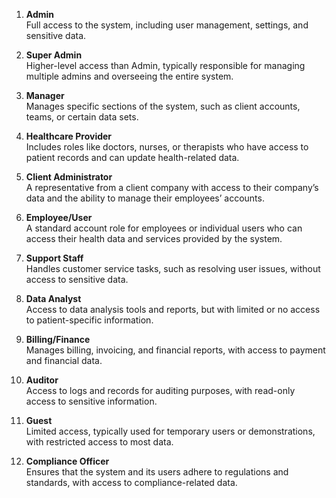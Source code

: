 1. **Admin**  
   Full access to the system, including user management, settings, and sensitive data.

2. **Super Admin**  
   Higher-level access than Admin, typically responsible for managing multiple admins and overseeing the entire system.

3. **Manager**  
   Manages specific sections of the system, such as client accounts, teams, or certain data sets.

4. **Healthcare Provider**  
   Includes roles like doctors, nurses, or therapists who have access to patient records and can update health-related data.

5. **Client Administrator**  
   A representative from a client company with access to their company’s data and the ability to manage their employees’ accounts.

6. **Employee/User**  
   A standard account role for employees or individual users who can access their health data and services provided by the system.

7. **Support Staff**  
   Handles customer service tasks, such as resolving user issues, without access to sensitive data.

8. **Data Analyst**  
   Access to data analysis tools and reports, but with limited or no access to patient-specific information.

9. **Billing/Finance**  
   Manages billing, invoicing, and financial reports, with access to payment and financial data.

10. **Auditor**  
    Access to logs and records for auditing purposes, with read-only access to sensitive information.

11. **Guest**  
    Limited access, typically used for temporary users or demonstrations, with restricted access to most data.

12. **Compliance Officer**  
    Ensures that the system and its users adhere to regulations and standards, with access to compliance-related data.